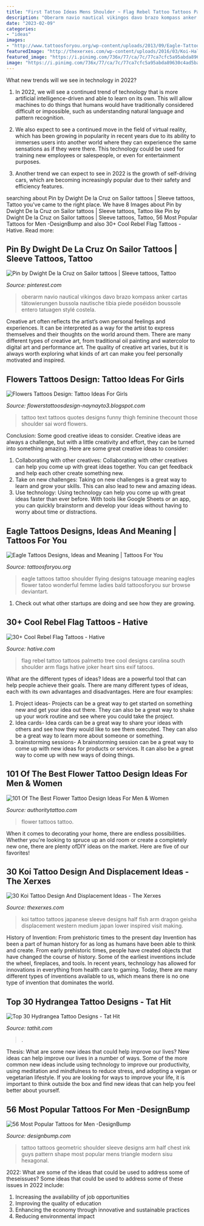 ```yaml
---
title: "First Tattoo Ideas Mens Shoulder ~ Flag Rebel Tattoo Tattoos Palmetto Tree Cool Designs Carolina South Shoulder Arm Flags Hative Joker Heart Sins Exif Tatoos"
description: "Oberarm navio nautical vikingos davo brazo kompass anker cartas tätowierungen bussola nautische tibia piede poséidon boussole entero tatuagen stylé costela"
date: "2023-02-09"
categories:
- "ideas"
images:
- "http://www.tattoosforyou.org/wp-content/uploads/2013/09/Eagle-Tattoo-Design-768x1024.jpg"
featuredImage: "http://thexerxes.com/wp-content/uploads/2016/03/Koi-Half-Sleeve-Tattoo-Designs-for-Men.jpg"
featured_image: "https://i.pinimg.com/736x/77/ca/7c/77ca7cfc5a95abda89630c4ad5badf48.jpg"
image: "https://i.pinimg.com/736x/77/ca/7c/77ca7cfc5a95abda89630c4ad5badf48.jpg"
---
```



What new trends will we see in technology in 2022?
1. In 2022, we will see a continued trend of technology that is more artificial intelligence-driven and able to learn on its own. This will allow machines to do things that humans would have traditionally considered difficult or impossible, such as understanding natural language and pattern recognition.
2. We also expect to see a continued move in the field of virtual reality, which has been growing in popularity in recent years due to its ability to immerses users into another world where they can experience the same sensations as if they were there. This technology could be used for training new employees or salespeople, or even for entertainment purposes.

3. Another trend we can expect to see in 2022 is the growth of self-driving cars, which are becoming increasingly popular due to their safety and efficiency features.

	

		
searching about Pin by Dwight De la Cruz on Sailor tattoos | Sleeve tattoos, Tattoo you've came to the right place. We have 8 Images about Pin by Dwight De la Cruz on Sailor tattoos | Sleeve tattoos, Tattoo like Pin by Dwight De la Cruz on Sailor tattoos | Sleeve tattoos, Tattoo, 56 Most Popular Tattoos for Men -DesignBump and also 30+ Cool Rebel Flag Tattoos - Hative. Read more:
		
    
## Pin By Dwight De La Cruz On Sailor Tattoos | Sleeve Tattoos, Tattoo

<img loading=lazy src="https://i.pinimg.com/736x/77/ca/7c/77ca7cfc5a95abda89630c4ad5badf48.jpg" onerror="this.onerror=null;this.src='https://tse1.mm.bing.net/th?id=OIP.QBwjVVBCukntrJS_PReeFQHaNK&amp;pid=15.1';" alt="Pin by Dwight De la Cruz on Sailor tattoos | Sleeve tattoos, Tattoo">

_Source: pinterest.com_

>oberarm navio nautical vikingos davo brazo kompass anker cartas tätowierungen bussola nautische tibia piede poséidon boussole entero tatuagen stylé costela. 

	

Creative art often reflects the artist’s own personal feelings and experiences. It can be interpreted as a way for the artist to express themselves and their thoughts on the world around them. There are many different types of creative art, from traditional oil painting and watercolor to digital art and performance art. The quality of creative art varies, but it is always worth exploring what kinds of art can make you feel personally motivated and inspired.

    
## Flowers Tattoos Design: Tattoo Ideas For Girls

<img loading=lazy src="http://www.freetattoodesigns.org/images/tattoo-gallery/big-text-tattoo.jpg" onerror="this.onerror=null;this.src='https://tse1.mm.bing.net/th?id=OIP.TD4CErA5ZhUgqQPw_aU4qwHaKI&amp;pid=15.1';" alt="Flowers Tattoos Design: Tattoo Ideas For Girls">

_Source: flowerstattoosdesign-naynayto3.blogspot.com_

>tattoo text tattoos quotes designs funny thigh feminine thecount those shoulder sai word flowers. 

	

Conclusion: Some good creative ideas to consider.
Creative ideas are always a challenge, but with a little creativity and effort, they can be turned into something amazing. Here are some great creative ideas to consider: 
1. Collaborating with other creatives: Collaborating with other creatives can help you come up with great ideas together. You can get feedback and help each other create something new. 
2. Take on new challenges: Taking on new challenges is a great way to learn and grow your skills. This can also lead to new and amazing ideas. 
3. Use technology: Using technology can help you come up with great ideas faster than ever before. With tools like Google Sheets or an app, you can quickly brainstorm and develop your ideas without having to worry about time or distractions.

    
## Eagle Tattoos Designs, Ideas And Meaning | Tattoos For You

<img loading=lazy src="http://www.tattoosforyou.org/wp-content/uploads/2013/09/Eagle-Tattoo-Design-768x1024.jpg" onerror="this.onerror=null;this.src='https://tse1.mm.bing.net/th?id=OIP.8j-aFnoaw3_TVuKwSBr17AHaJ4&amp;pid=15.1';" alt="Eagle Tattoos Designs, Ideas and Meaning | Tattoos For You">

_Source: tattoosforyou.org_

>eagle tattoos tattoo shoulder flying designs tatouage meaning eagles flower tatoo wonderful femme ladies bald tattoosforyou sur browse deviantart. 

	

1. Check out what other startups are doing and see how they are growing.

    
## 30+ Cool Rebel Flag Tattoos - Hative

<img loading=lazy src="https://hative.com/wp-content/uploads/2014/04/rebel-flag-tattoos/24-rebel-flag-palmetto-tree-on-shoulder.jpg" onerror="this.onerror=null;this.src='https://tse4.mm.bing.net/th?id=OIP.HDvYIZMANtk9uZZmqnt4NgHaJ4&amp;pid=15.1';" alt="30+ Cool Rebel Flag Tattoos - Hative">

_Source: hative.com_

>flag rebel tattoo tattoos palmetto tree cool designs carolina south shoulder arm flags hative joker heart sins exif tatoos. 

	

What are the different types of ideas?
Ideas are a powerful tool that can help people achieve their goals. There are many different types of ideas, each with its own advantages and disadvantages. Here are four examples: 
1. Project ideas- Projects can be a great way to get started on something new and get your idea out there. They can also be a great way to shake up your work routine and see where you could take the project. 
2. Idea cards- Idea cards can be a great way to share your ideas with others and see how they would like to see them executed. They can also be a great way to learn more about someone or something. 
3. brainstorming sessions- A brainstorming session can be a great way to come up with new ideas for products or services. It can also be a great way to come up with new ways of doing things.

    
## 101 Of The Best Flower Tattoo Design Ideas For Men &amp; Women

<img loading=lazy src="https://authoritytattoo.com/wp-content/uploads/2016/12/FlowerTattoos2.jpg" onerror="this.onerror=null;this.src='https://tse2.mm.bing.net/th?id=OIP.9fQW2flmTuIjHrnsN4fbVwHaLZ&amp;pid=15.1';" alt="101 Of The Best Flower Tattoo Design Ideas For Men &amp; Women">

_Source: authoritytattoo.com_

>flower tattoos tattoo. 

	

When it comes to decorating your home, there are endless possibilities. Whether you're looking to spruce up an old room or create a completely new one, there are plenty ofDIY ideas on the market. Here are five of our favorites!

    
## 30 Koi Tattoo Design And Displacement Ideas - The Xerxes

<img loading=lazy src="http://thexerxes.com/wp-content/uploads/2016/03/Koi-Half-Sleeve-Tattoo-Designs-for-Men.jpg" onerror="this.onerror=null;this.src='https://tse2.mm.bing.net/th?id=OIP.1wIQfdo6fZ5CFarMozHqUQHaN2&amp;pid=15.1';" alt="30 Koi Tattoo Design And Displacement Ideas - The Xerxes">

_Source: thexerxes.com_

>koi tattoo tattoos japanese sleeve designs half fish arm dragon geisha displacement western medium japan lower inspired visit making. 

	

History of Invention: From prehistoric times to the present day
Invention has been a part of human history for as long as humans have been able to think and create. From early prehistoric times, people have created objects that have changed the course of history. Some of the earliest inventions include the wheel, fireplaces, and tools. In recent years, technology has allowed for innovations in everything from health care to gaming. Today, there are many different types of inventions available to us, which means there is no one type of invention that dominates the world.

    
## Top 30 Hydrangea Tattoo Designs - Tat Hit

<img loading=lazy src="http://www.tathit.com/wp-content/uploads/2020/05/Hydrangea-tattoos.jpg" onerror="this.onerror=null;this.src='https://tse2.mm.bing.net/th?id=OIP.MkMwT47wiOhNNOX9d4fh6wHaFc&amp;pid=15.1';" alt="Top 30 Hydrangea Tattoo Designs - Tat Hit">

_Source: tathit.com_

>. 

	

Thesis: What are some new ideas that could help improve our lives?
New ideas can help improve our lives in a number of ways. Some of the more common new ideas include using technology to improve our productivity, using meditation and mindfulness to reduce stress, and adopting a vegan or vegetarian lifestyle. If you are looking for ways to improve your life, it is important to think outside the box and find new ideas that can help you feel better about yourself.

    
## 56 Most Popular Tattoos For Men -DesignBump

<img loading=lazy src="https://cdn.designbump.com/wp-content/uploads/2015/10/arm-sleeve-tattoos-for-guys.jpg" onerror="this.onerror=null;this.src='https://tse3.mm.bing.net/th?id=OIP.09Gd57m5-2ikgmFh8gDZGQAAAA&amp;pid=15.1';" alt="56 Most Popular Tattoos for Men -DesignBump">

_Source: designbump.com_

>tattoo tattoos geometric shoulder sleeve designs arm half chest ink guys pattern shape most popular mens triangle modern sisu hexagonal. 

	

2022: What are some of the ideas that could be used to address some of theseissues?
Some ideas that could be used to address some of these issues in 2022 include: 
1. Increasing the availability of job opportunities 
2. Improving the quality of education 
3. Enhancing the economy through innovative and sustainable practices 
4. Reducing environmental impact 

